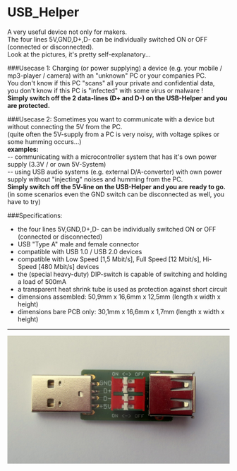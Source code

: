# USB_Helper
A very useful device not only for makers.  
The four lines 5V,GND,D+,D- can be individually switched ON or OFF (connected or disconnected).  
Look at the pictures, it's pretty self-explanatory...  


###Usecase 1:
Charging (or power supplying) a device (e.g. your mobile / mp3-player / camera) with an "unknown" PC or your companies PC.  
You don't know if this PC "scans" all your private and confidential data,  
you don't know if this PC is "infected" with some virus or malware !  
**Simply switch off the 2 data-lines (D+ and D-) on the USB-Helper and you are protected.**  
  
  
###Usecase 2:
Sometimes you want to communicate with a device but without connecting the 5V from the PC.  
(quite often the 5V-supply from a PC is very noisy, with voltage spikes or some humming occurs...)  
**examples:**  
 -- communicating with a microcontroller system that has it's own power supply (3.3V / or own 5V-System)  
 -- using USB audio systems (e.g. external D/A-converter) with own power supply without "injecting" noises and humming from the PC.  
**Simply switch off the 5V-line on the USB-Helper and you are ready to go.**  
(in some scenarios even the GND switch can be disconnected as well, you have to try)  
  
  
###Specifications:
* the four lines 5V,GND,D+,D- can be individually switched ON or OFF (connected or disconnected)
* USB "Type A" male and female connector
* compatible with USB 1.0 / USB 2.0 devices
* compatible with Low Speed [1,5 Mbit/s], Full Speed [12 Mbit/s], Hi-Speed [480 Mbit/s] devices
* the (special heavy-duty) DIP-switch is capable of switching and holding a load of 500mA
* a transparent heat shrink tube is used as protection against short circuit
* dimensions assembled: 50,9mm x 16,6mm x 12,5mm (length x width x height)
* dimensions bare PCB only: 30,1mm x 16,6mm x 1,7mm (length x width x height)  
  
----


![USB Helper](/photos/IMG_9744.JPG)

